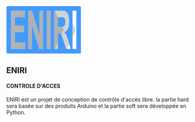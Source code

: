 ![ENIRI](/logo_eniri.png)

## ENIRI

#### CONTROLE D'ACCES

ENIRI est un projet de conception de contrôle d'accès libre. la partie hard sera basée sur des produits Arduino
et la partie soft sera développée en Python.

